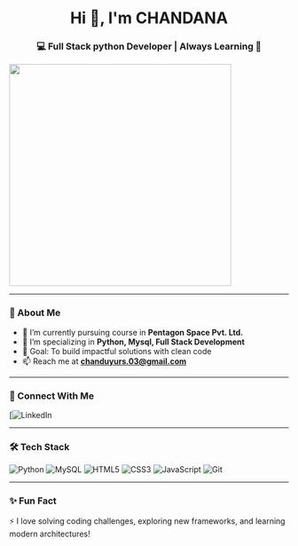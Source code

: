 <h1 align="center">Hi 👋, I'm CHANDANA </h1>
<h3 align="center">💻  Full Stack python Developer | Always Learning 🚀</h3>
<img src="https://media.giphy.com/media/qgQUggAC3Pfv687qPC/giphy.gif" width="400"/>

---

### 🌟 About Me
- 🔭 I’m currently pursuing course in  **Pentagon Space Pvt. Ltd.**
- 🌱 I’m specializing in **Python, Mysql, Full Stack Development**
- 🎯 Goal: To build impactful solutions with clean code
- 📫 Reach me at **chanduyurs.03@gmail.com**

---

### 🤝 Connect With Me
[![LinkedIn](www.linkedin.com/in/y-chandana-urs-060ab7330)

---

### 🛠 Tech Stack
![Python](https://img.shields.io/badge/Python-3776AB?style=for-the-badge&logo=python&logoColor=white)
![MySQL](https://img.shields.io/badge/MySQL-005C84?style=for-the-badge&logo=mysql&logoColor=white)
![HTML5](https://img.shields.io/badge/HTML5-E34F26?style=for-the-badge&logo=html5&logoColor=white)
![CSS3](https://img.shields.io/badge/CSS3-1572B6?style=for-the-badge&logo=css3&logoColor=white)
![JavaScript](https://img.shields.io/badge/JavaScript-F7DF1E?style=for-the-badge&logo=javascript&logoColor=black)
![Git](https://img.shields.io/badge/Git-F05032?style=for-the-badge&logo=git&logoColor=white)

---

### ✨ Fun Fact
⚡ I love solving coding challenges, exploring new frameworks, and learning modern architectures!
